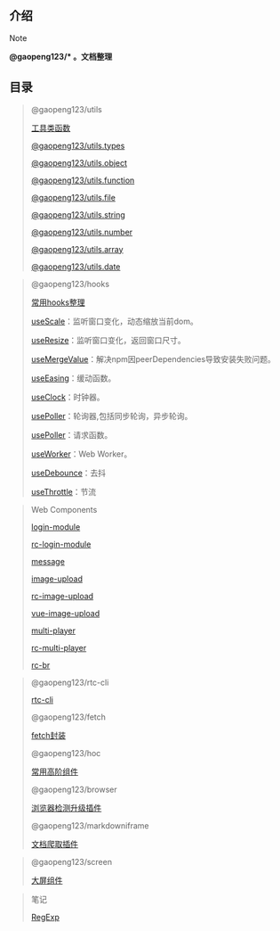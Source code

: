 ## 介绍

> [!NOTE]
> **@gaopeng123/\* 。文档整理**

## 目录

> @gaopeng123/utils
>
>[工具类函数](README)
>
>[@gaopeng123/utils.types](src/types/README.md)
>
>[@gaopeng123/utils.object](src/object/README.md)
>
>[@gaopeng123/utils.function](src/function/README.md)
>
>[@gaopeng123/utils.file](src/file/README.md)
>
>[@gaopeng123/utils.string](src/string/README.md)
>
>[@gaopeng123/utils.number](src/number/README.md)
>
>[@gaopeng123/utils.array](src/array/README.md)
>
>[@gaopeng123/utils.date](src/date/README.md)


> @gaopeng123/hooks
>
>[常用hooks整理](md/hooks/index.md)
>
>[useScale](md/hooks/useScale.md)：监听窗口变化，动态缩放当前dom。
>
>[useResize](md/hooks/useResize.md)：监听窗口变化，返回窗口尺寸。
>
>[useMergeValue](md/hooks/useMergeValue.md)：解决npm因peerDependencies导致安装失败问题。
>
>[useEasing](md/hooks/useEasing.md)：缓动函数。
>
>[useClock](md/hooks/useClock.md)：时钟器。
>
>[usePoller](md/hooks/usePoller.md)：轮询器,包括同步轮询，异步轮询。
> 
>[usePoller](md/hooks/useFetch.md)：请求函数。
> 
>[useWorker](md/hooks/useWorker.md)：Web Worker。
> 
>[useDebounce](md/hooks/useDebounce.md)：去抖
> 
>[useThrottle](md/hooks/useThrottle.md)：节流

> Web Components
>
> [login-module](md/components/login-module)
>
> [rc-login-module](md/components/rc-login-module)
>
> [message](md/components/message)
>
> [image-upload](md/components/image-upload)
>
> [rc-image-upload](md/components/rc-image-upload)
>
> [vue-image-upload](md/components/vue-image-upload)
>
> [multi-player](md/components/multi-player.md)
>
> [rc-multi-player](md/components/rc-multi-player.md)
>
> [rc-br](md/components/rc-br.md)


> @gaopeng123/rtc-cli
>
> [rtc-cli](md/cli/rtc-cli)
>
> @gaopeng123/fetch
>
>[fetch封装](md/cli/fetch)
> 
> @gaopeng123/hoc
>
>[常用高阶组件](md/cli/hoc)
> 
> @gaopeng123/browser
>
>[浏览器检测升级插件](md/cli/browser)
>
> @gaopeng123/markdowniframe
>
>[文档爬取插件](md/cli/markdowniframe)

> @gaopeng123/screen
>
> [大屏组件](md/screen)

> 笔记
>
> [RegExp](md/notes/RegExp.md)

